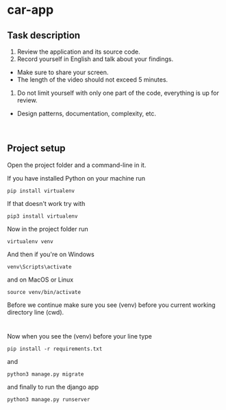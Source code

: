 # car-app

## Task description

1. Review the application and its source code.
2. Record yourself in English and talk about your findings.
- Make sure to share your screen.
- The length of the video should not exceed 5 minutes.
1. Do not limit yourself with only one part of the code, everything is up for review.
- Design patterns, documentation, complexity, etc.

<br />

## Project setup
Open the project folder and a command-line in it.

If you have installed Python on your machine run

```
pip install virtualenv
```

If that doesn't work try with 
```
pip3 install virtualenv
```

Now in the project folder run

```
virtualenv venv
```

And then if you're on Windows 
```
venv\Scripts\activate
```
and on MacOS or Linux 
```
source venv/bin/activate
```

Before we continue make sure you see (venv) before you current working directory line (cwd).

#
Now when you see the (venv) before your line type 
```
pip install -r requirements.txt 
```

and
```
python3 manage.py migrate
```
and finally to run the django app
```
python3 manage.py runserver
```




